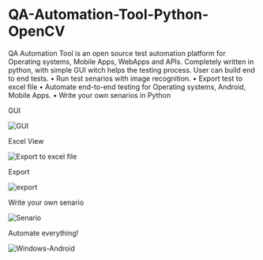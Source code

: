 # QA-Automation-Tool-Python-OpenCV

QA Automation Tool is an open source test automation platform for Operating systems, Mobile Apps, WebApps and APIs.
Completely written in python, with simple GUI witch helps the testing process.
User can build end to end tests.
  •	Run test senarios with image recognition.
  •	Export test to excel file
  •	Automate end-to-end testing for Operating systems, Android, Mobile Apps.
  •	Write your own senarios in Python
  
GUI

![GUI](https://user-images.githubusercontent.com/90090243/182790653-3160f3ef-1f95-4c17-b56b-6b2625d0c307.PNG)

Excel View

![Export to excel file](https://user-images.githubusercontent.com/90090243/182791081-ebe9c988-d678-43a9-8207-68081fbd2fd8.PNG)

Export

![export](https://user-images.githubusercontent.com/90090243/182791352-44b57f30-06e0-453a-8a8f-a236044edb93.png)

Write your own senario

![Senario](https://user-images.githubusercontent.com/90090243/182791589-f4f8c092-0897-47ea-9cbf-fa30f182bf20.PNG)

Automate everything!

![Windows-Android](https://user-images.githubusercontent.com/90090243/182791940-a9044102-12e2-4517-8f5c-85b2555dad4a.png)

  

  

  

